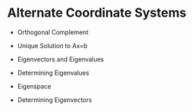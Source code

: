 <h1>Alternate Coordinate Systems</h1>

- Orthogonal Complement

- Unique Solution to Ax=b

- Eigenvectors and Eigenvalues

- Determining Eigenvalues

- Eigenspace

- Determining Eigenvectors

